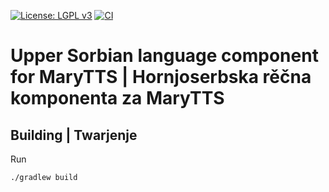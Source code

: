 [![License: LGPL v3](https://img.shields.io/badge/License-LGPL%20v3-blue.svg)](https://www.gnu.org/licenses/lgpl-3.0)
[![CI](https://github.com/marytts/marytts-lang-hsb/actions/workflows/main.yml/badge.svg)](https://github.com/marytts/marytts-lang-hsb/actions/workflows/main.yml)

Upper Sorbian language component for MaryTTS | Hornjoserbska rěčna komponenta za MaryTTS
========================================================================================

Building | Twarjenje
--------------------

Run

    ./gradlew build
